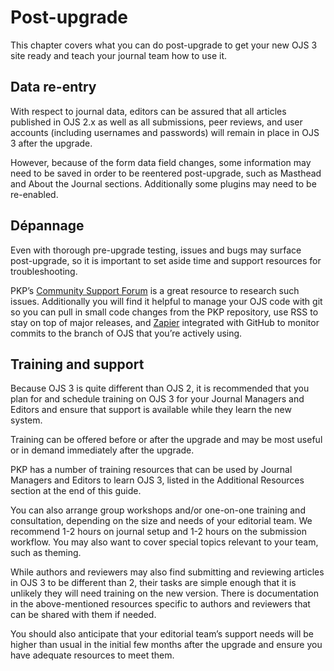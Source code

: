 # Post-upgrade

This chapter covers what you can do post-upgrade to get your new OJS 3 site ready and teach your journal team how to use it.

## Data re-entry
With respect to journal data, editors can be assured that all articles published in OJS 2.x as well as all submissions, peer reviews, and user accounts (including usernames and passwords) will remain in place in OJS 3 after the upgrade.

However, because of the form data field changes, some information may need to be saved in order to be reentered post-upgrade, such as Masthead and About the Journal sections. Additionally some plugins may need to be re-enabled.

## Dépannage
Even with thorough pre-upgrade testing, issues and bugs may surface post-upgrade, so it is important to set aside time and support resources for troubleshooting.

PKP’s [Community Support Forum](https://forum.pkp.sfu.ca/) is a great resource to research such issues. Additionally you will find it helpful to manage your OJS code with git so you can pull in small code changes from the PKP repository, use RSS to stay on top of major releases, and [Zapier](https://zapier.com/apps/github/integrations/email/11485/get-emails-with-new-github-commits) integrated with GitHub to monitor commits to the branch of OJS that you’re actively using.

## Training and support
Because OJS 3 is quite different than OJS 2, it is recommended that you plan for and schedule training on OJS 3 for your Journal Managers and Editors and ensure that support is available while they learn the new system.

Training can be offered before or after the upgrade and may be most useful or in demand immediately after the upgrade.

PKP has a number of training resources that can be used by Journal Managers and Editors to learn OJS 3, listed in the Additional Resources section at the end of this guide.

You can also arrange group workshops and/or one-on-one training and consultation, depending on the size and needs of your editorial team. We recommend 1-2 hours on journal setup and 1-2 hours on the submission workflow. You may also want to cover special topics relevant to your team, such as theming.

While authors and reviewers may also find submitting and reviewing articles in OJS 3 to be different than 2, their tasks are simple enough that it is unlikely they will need training on the new version. There is documentation in the above-mentioned resources specific to authors and reviewers that can be shared with them if needed.

You should also anticipate that your editorial team’s support needs will be higher than usual in the initial few months after the upgrade and ensure you have adequate resources to meet them. 
